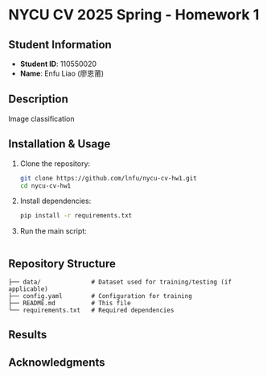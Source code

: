 # NYCU CV 2025 Spring - Homework 1

## Student Information
- **Student ID**: 110550020  
- **Name**: Enfu Liao (廖恩莆)  

## Description

Image classification

## Installation & Usage

1. Clone the repository:
   ```sh
   git clone https://github.com/lnfu/nycu-cv-hw1.git
   cd nycu-cv-hw1
   ```
2. Install dependencies:
   ```sh
   pip install -r requirements.txt
   ```
3. Run the main script:
   ```sh
   ```

## Repository Structure

```
├── data/              # Dataset used for training/testing (if applicable)
├── config.yaml        # Configuration for training
├── README.md          # This file
└── requirements.txt   # Required dependencies
```

## Results

## Acknowledgments
